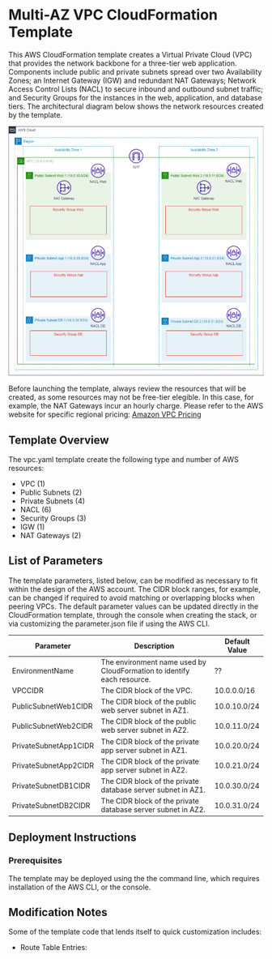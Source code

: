 # Multi-AZ VPC CloudFormation Template
This AWS CloudFormation template creates a Virtual Private Cloud (VPC) that provides the network backbone for a three-tier web application.  Components include public and private subnets spread over two Availability Zones; an Internet Gateway (IGW) and redundant NAT Gateways; Network Access Control Lists (NACL) to secure inbound and outbound subnet traffic; and Security Groups for the instances in the web, application, and database tiers.  The architectural diagram below shows the network resources created by the template.

![VPC diagram](https://github.com/smscully/Networking/blob/main/docs/VPC-Multi-AZ%20VPC.drawio.png)

Before launching the template, always review the resources that will be created, as some resources may not be free-tier elegible.  In this case, for example, the NAT Gateways incur an hourly charge.  Please refer to the AWS website for specific regional pricing: [Amazon VPC Pricing](https://aws.amazon.com/vpc/pricing/)

## Template Overview
The vpc.yaml template create the following type and number of AWS resources:

+ VPC (1)
+ Public Subnets (2)
+ Private Subnets (4)
+ NACL (6)
+ Security Groups (3)
+ IGW (1)
+ NAT Gateways (2)

## List of Parameters
The template parameters, listed below, can be modified as necessary to fit within the design of the AWS account.  The CIDR block ranges, for example, can be changed if required to avoid matching or overlapping blocks when peering VPCs.  The default parameter values can be updated directly in the CloudFormation template, through the console when creating the stack, or via customizing the parameter.json file if using the AWS CLI.

|Parameter|Description|Default Value|
|---------|-----------|-------------|
|EnvironmentName|The environment name used by CloudFormation to identify each resource.|??|
|VPCCIDR  |The CIDR block of the VPC.|10.0.0.0/16|
|PublicSubnetWeb1CIDR|The CIDR block of the public web server subnet in AZ1.|10.0.10.0/24|
|PublicSubnetWeb2CIDR|The CIDR block of the public web server subnet in AZ2.|10.0.11.0/24|
|PrivateSubnetApp1CIDR|The CIDR block of the private app server subnet in AZ1.|10.0.20.0/24|
|PrivateSubnetApp2CIDR|The CIDR block of the private app server subnet in AZ2.|10.0.21.0/24|
|PrivateSubnetDB1CIDR|The CIDR block of the private database server subnet in AZ1.|10.0.30.0/24|
|PrivateSubnetDB2CIDR|The CIDR block of the private database server subnet in AZ2.|10.0.31.0/24|

## Deployment Instructions

### Prerequisites
The template may be deployed using the the command line, which requires installation of the AWS CLI, or the console.

## Modification Notes
Some of the template code that lends itself to quick customization includes:
+ Route Table Entries: 

